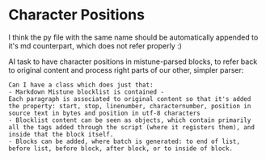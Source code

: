 # Character Positions

I think the py file with the same name should be automatically appended to it's md counterpart, which does not refer properly :)

AI task to have character positions in mistune-parsed blocks, to refer back to original content and process right parts of our other, simpler parser:

```
Can I have a class which does just that:
- Markdown Mistune blocklist is contained -
Each paragraph is associated to original content so that it's added the property: start, stop, linenumber, characternumber, position in source text in bytes and position in utf-8 characters
- Blocklist content can be seen as objects, which contain primarily all the tags added through the script (where it registers them), and inside that the block itself.
- Blocks can be added, where batch is generated: to end of list, before list, before block, after block, or to inside of block.
```